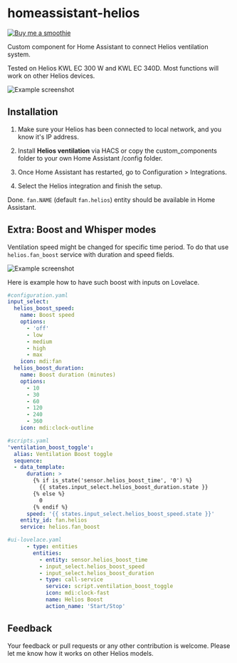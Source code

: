 # homeassistant-helios

[![Buy me a smoothie](https://img.shields.io/badge/Buy%20me%20a-smoothie-blue?style=for-the-badge&logo=PAYPAL)](https://www.paypal.me/asev)

Custom component for Home Assistant to connect Helios ventilation system.

Tested on Helios KWL EC 300 W and KWL EC 340D. Most functions will work on other Helios devices.

![Example screenshot](screenshot.png)

## Installation

1. Make sure your Helios has been connected to local network, and you know it's IP address.

2. Install **Helios ventilation** via HACS or copy the custom_components folder to your own Home Assistant /config folder.

3. Once Home Assistant has restarted, go to Configuration > Integrations.

4. Select the Helios integration and finish the setup.

Done. `fan.NAME` (default `fan.helios`) entity should be available in Home Assistant.

## Extra: Boost and Whisper modes

Ventilation speed might be changed for specific time period.
To do that use `helios.fan_boost` service with duration and speed fields.

![Example screenshot](screenshot_boost.png)

Here is example how to have such boost with inputs on Lovelace.

```yaml
#configuration.yaml
input_select:
  helios_boost_speed:
    name: Boost speed
    options:
      - 'off'
      - low
      - medium
      - high
      - max
    icon: mdi:fan
  helios_boost_duration:
    name: Boost duration (minutes)
    options:
      - 10
      - 30
      - 60
      - 120
      - 240
      - 360
    icon: mdi:clock-outline
```

```yaml
#scripts.yaml
'ventilation_boost_toggle':
  alias: Ventilation Boost toggle
  sequence:
  - data_template:
      duration: >
        {% if is_state('sensor.helios_boost_time', '0') %}
          {{ states.input_select.helios_boost_duration.state }}
        {% else %}
          0
        {% endif %}
      speed: '{{ states.input_select.helios_boost_speed.state }}'
    entity_id: fan.helios
    service: helios.fan_boost
```

```yaml
#ui-lovelace.yaml
      - type: entities
        entities:
          - entity: sensor.helios_boost_time
          - input_select.helios_boost_speed
          - input_select.helios_boost_duration
          - type: call-service
            service: script.ventilation_boost_toggle
            icon: mdi:clock-fast
            name: Helios Boost
            action_name: 'Start/Stop' 
```

## Feedback

Your feedback or pull requests or any other contribution is welcome. Please let me know how it works on other Helios models.
